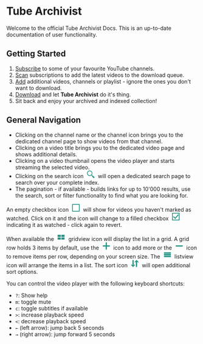 # Tube Archivist
Welcome to the official Tube Archivist Docs. This is an up-to-date documentation of user functionality.

## Getting Started

1. [Subscribe](Channels#channels-overview) to some of your favourite YouTube channels.
2. [Scan](Downloads#rescan-subscriptions) subscriptions to add the latest videos to the download queue.
3. [Add](Downloads#add-to-download-queue) additional videos, channels or playlist - ignore the ones you don't want to download.
4. [Download](Downloads#download-queue) and let **Tube Archivist** do it's thing.
5. Sit back and enjoy your archived and indexed collection!

## General Navigation
* Clicking on the channel name or the channel icon brings you to the dedicated channel page to show videos from that channel.
* Clicking on a video title brings you to the dedicated video page and shows additional details.
* Clicking on a video thumbnail opens the video player and starts streaming the selected video.
* Clicking on the search icon <img src="assets/icon-search.png?raw=true" alt="gridview icon" width="20px" style="margin:0 5px;"> will open a dedicated search page to search over your complete index.
* The pagination - if available - builds links for up to 10'000 results, use the search, sort or filter functionality to find what you are looking for.


An empty checkbox icon <img src="assets/icon-unseen.png?raw=true" alt="unseen icon" width="20px" style="margin:0 5px;"> will show for videos you haven't marked as watched. Click on it and the icon will change to a filled checkbox <img src="assets/icon-seen.png?raw=true" alt="seen icon" width="20px" style="margin:0 5px;"> indicating it as watched - click again to revert.

When available the <img src="assets/icon-gridview.png?raw=true" alt="gridview icon" width="20px" style="margin:0 5px;"> gridview icon will display the list in a grid. A grid row holds 3 items by default, use the <img src="assets/icon-add.png?raw=true" alt="listview icon" width="20px" style="margin:0 5px;"> icon to add more or the <img src="assets/icon-substract.png?raw=true" alt="listview icon" width="20px" style="margin:0 5px;"> icon to remove items per row, depending on your screen size. The <img src="assets/icon-listview.png?raw=true" alt="listview icon" width="20px" style="margin:0 5px;"> listview icon will arrange the items in a list. The sort icon <img src="assets/icon-sort.png?raw=true" alt="listview icon" width="20px" style="margin:0 5px;"> will open additional sort options.

You can control the video player with the following keyboard shortcuts:

- `?`: Show help
- `m`: toggle mute
- `c`: toggle subtitles if available
- `>`: increase playback speed
- `<`: decrease playback speed
- `←` (left arrow): jump back 5 seconds
- `→` (right arrow): jump forward 5 seconds
